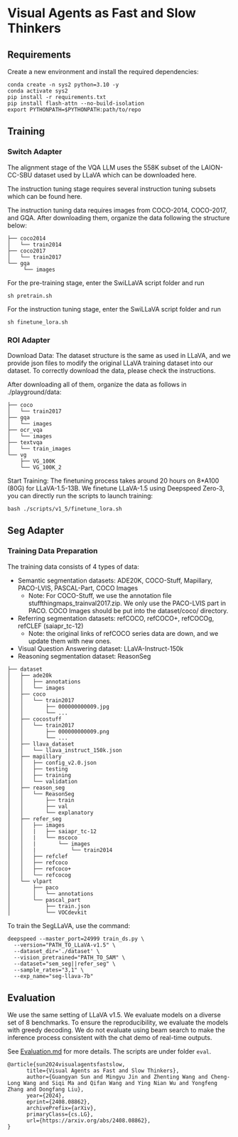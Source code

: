 # Visual Agents as Fast and Slow Thinkers

## Requirements
Create a new environment and install the required dependencies:
```
conda create -n sys2 python=3.10 -y
conda activate sys2
pip install -r requirements.txt
pip install flash-attn --no-build-isolation
export PYTHONPATH=$PYTHONPATH:path/to/repo
```

## Training

### Switch Adapter

The alignment stage of the VQA LLM uses the 558K subset of the LAION-CC-SBU dataset used by LLaVA which can be downloaded here.

The instruction tuning stage requires several instruction tuning subsets which can be found here.

The instruction tuning data requires images from COCO-2014, COCO-2017, and GQA. After downloading them, organize the data following the structure below:

```
├── coco2014
│   └── train2014
├── coco2017
│   └── train2017
└── gqa
     └── images
```

For the pre-training stage, enter the SwiLLaVA script folder and run
```
sh pretrain.sh
```

For the instruction tuning stage, enter the SwiLLaVA script folder and run
```
sh finetune_lora.sh
```

### ROI Adapter

Download Data: The dataset structure is the same as used in LLaVA, and we provide json files to modify the original LLaVA training dataset into our dataset. To correctly download the data, please check the instructions.

After downloading all of them, organize the data as follows in ./playground/data:

```
├── coco
│   └── train2017
├── gqa
│   └── images
├── ocr_vqa
│   └── images
├── textvqa
│   └── train_images
└── vg
    ├── VG_100K
    └── VG_100K_2
```

Start Training: The finetuning process takes around 20 hours on 8*A100 (80G) for LLaVA-1.5-13B. We finetune LLaVA-1.5 using Deepspeed Zero-3, you can directly run the scripts to launch training:

```
bash ./scripts/v1_5/finetune_lora.sh
```

## Seg Adapter

### Training Data Preparation
The training data consists of 4 types of data:

- Semantic segmentation datasets: ADE20K, COCO-Stuff, Mapillary, PACO-LVIS, PASCAL-Part, COCO Images
  - Note: For COCO-Stuff, we use the annotation file stuffthingmaps_trainval2017.zip. We only use the PACO-LVIS part in PACO. COCO Images should be put into the dataset/coco/ directory.
- Referring segmentation datasets: refCOCO, refCOCO+, refCOCOg, refCLEF (saiapr_tc-12)
  - Note: the original links of refCOCO series data are down, and we update them with new ones.
- Visual Question Answering dataset: LLaVA-Instruct-150k
- Reasoning segmentation dataset: ReasonSeg
```
├── dataset
│   ├── ade20k
│   │   ├── annotations
│   │   └── images
│   ├── coco
│   │   └── train2017
│   │       ├── 000000000009.jpg
│   │       └── ...
│   ├── cocostuff
│   │   └── train2017
│   │       ├── 000000000009.png
│   │       └── ...
│   ├── llava_dataset
│   │   └── llava_instruct_150k.json
│   ├── mapillary
│   │   ├── config_v2.0.json
│   │   ├── testing
│   │   ├── training
│   │   └── validation
│   ├── reason_seg
│   │   └── ReasonSeg
│   │       ├── train
│   │       ├── val
│   │       └── explanatory
│   ├── refer_seg
│   │   ├── images
│   │   |   ├── saiapr_tc-12 
│   │   |   └── mscoco
│   │   |       └── images
│   │   |           └── train2014
│   │   ├── refclef
│   │   ├── refcoco
│   │   ├── refcoco+
│   │   └── refcocog
│   └── vlpart
│       ├── paco
│       │   └── annotations
│       └── pascal_part
│           ├── train.json
│           └── VOCdevkit
```
To train the SegLLaVA, use the command:
```
deepspeed --master_port=24999 train_ds.py \
  --version="PATH_TO_LLaVA-v1.5" \
  --dataset_dir='./dataset' \
  --vision_pretrained="PATH_TO_SAM" \
  --dataset="sem_seg||refer_seg" \
  --sample_rates="3,1" \
  --exp_name="seg-llava-7b"
```

## Evaluation

We use the same setting of LLaVA v1.5. We evaluate models on a diverse set of 8 benchmarks. To ensure the reproducibility, we evaluate the models with greedy decoding. We do not evaluate using beam search to make the inference process consistent with the chat demo of real-time outputs.

See [Evaluation.md](https://github.com/haotian-liu/LLaVA/blob/main/docs/Evaluation.md) for more details. The scripts are under folder `eval`.

```
@article{sun2024visualagentsfastslow,
      title={Visual Agents as Fast and Slow Thinkers}, 
      author={Guangyan Sun and Mingyu Jin and Zhenting Wang and Cheng-Long Wang and Siqi Ma and Qifan Wang and Ying Nian Wu and Yongfeng Zhang and Dongfang Liu},
      year={2024},
      eprint={2408.08862},
      archivePrefix={arXiv},
      primaryClass={cs.LG},
      url={https://arxiv.org/abs/2408.08862}, 
}
```
